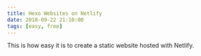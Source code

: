 ```yaml
---
title: Hexo Websites on Netlify
date: 2018-09-22 21:10:00
tags: [easy, free]
---
```


This is how easy it is to create a static website hosted with Netlify.

